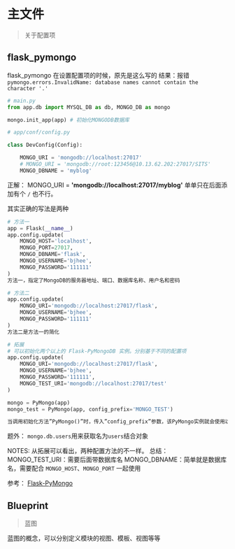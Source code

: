 # 主文件

> 关于配置项

## flask_pymongo

flask_pymongo
在设置配置项的时候，原先是这么写的
结果：报错
`pymongo.errors.InvalidName: database names cannot contain the character '.'`

```py
# main.py
from app.db import MYSQL_DB as db, MONGO_DB as mongo

mongo.init_app(app) # 初始化MONGODB数据库
```

```py
# app/conf/config.py

class DevConfig(Config):

    MONGO_URI = 'mongodb://localhost:27017'
    # MONGO_URI = 'mongodb://root:123456@10.13.62.202:27017/SITS'
    MONGO_DBNAME = 'myblog'
```

正解：
MONGO_URI = **'mongodb://localhost:27017/myblog'**
单单只在后面添加有个 `/` 也不行。

其实正确的写法是两种

```py
# 方法一
app = Flask(__name__)
app.config.update(
    MONGO_HOST='localhost',
    MONGO_PORT=27017,
    MONGO_DBNAME='flask',
    MONGO_USERNAME='bjhee',
    MONGO_PASSWORD='111111'
)
方法一，指定了MongoDB的服务器地址、端口、数据库名称、用户名和密码

# 方法二
app.config.update(
    MONGO_URI='mongodb://localhost:27017/flask',
    MONGO_USERNAME='bjhee',
    MONGO_PASSWORD='111111'
)
方法二是方法一的简化

# 拓展
# 可以初始化两个以上的 Flask-PyMongoDB 实例。分别基于不同的配置项
app.config.update(
    MONGO_URI='mongodb://localhost:27017/flask',
    MONGO_USERNAME='bjhee',
    MONGO_PASSWORD='111111',
    MONGO_TEST_URI='mongodb://localhost:27017/test'
)

mongo = PyMongo(app)
mongo_test = PyMongo(app, config_prefix='MONGO_TEST')

当调用初始化方法”PyMongo()”时，传入”config_prefix”参数，该PyMongo实例就会使用以”MONGO_TEST”为前缀的配置项，而不是默认的”MONGO”前缀，比如上例中的”MONGO_TEST_URI”。
```

题外：
`mongo.db.users`用来获取名为`users`结合对象

NOTES: 从拓展可以看出，两种配置方法的不一样。
总结：
MONGO_TEST_URI：需要后面带数据库名
MONGO_DBNAME：简单就是数据库名，需要配合 `MONGO_HOST`、`MONGO_PORT` 一起使用

参考：
[Flask-PyMongo](https://www.cnblogs.com/Erick-L/p/7047064.html)

## Blueprint

> 蓝图

蓝图的概念，可以分别定义模块的视图、模板、视图等等